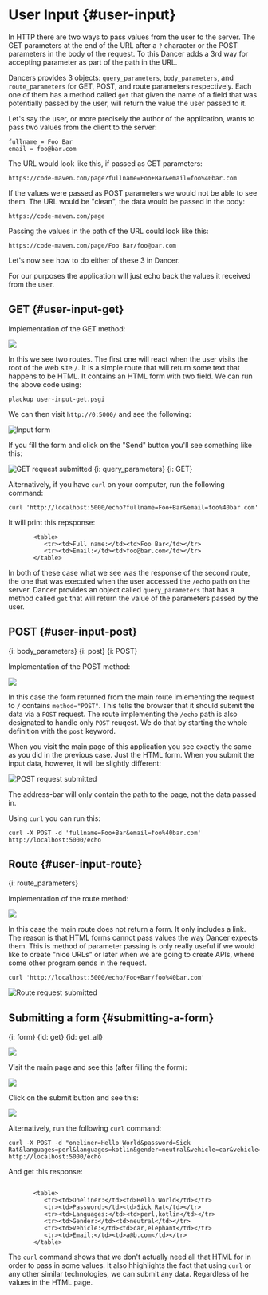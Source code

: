 # User Input {#user-input}

In HTTP there are two ways to pass values from the user to the server. The GET parameters at the end of the URL after a `?` character or the POST parameters in the body of the request. To this Dancer adds a 3rd way for accepting parameter as part of the path in the URL.

Dancers provides 3 objects: `query_parameters`, `body_parameters`, and `route_parameters` for GET, POST, and route parameters respectively. Each one of them has a method called `get` that given the name of a field that was potentially passed by the user, will return the value the user passed to it.

Let's say the user, or more precisely the author of the application, wants to pass two values from the client to the server:

```
fullname = Foo Bar
email = foo@bar.com
```

The URL would look like this, if passed as GET parameters:

```
https://code-maven.com/page?fullname=Foo+Bar&email=foo%40bar.com
```

If the values were passed as POST parameters we would not be able to see them. The URL would be "clean", the data would be passed in the body:

```
https://code-maven.com/page
```

Passing the values in the path of the URL could look like this:

```
https://code-maven.com/page/Foo Bar/foo@bar.com
```

Let's now see how to do either of these 3 in Dancer.

For our purposes the application will just echo back the values it received from the user.

## GET {#user-input-get}

Implementation of the GET method:

![](code/user-input-get.psgi)

In this we see two routes. The first one will react when the user visits the root of the web site `/`. It is a simple route that will return some text that happens to be HTML. It contains an HTML form with two field. We can run the above code using:

```
plackup user-input-get.psgi
```

We can then visit `http://0:5000/` and see the following:

![Input form](images/input-form.png)

If you fill the form and click on the "Send" button you'll see something like this:

![GET request submitted](images/input-form-get.png)
{i: query_parameters}
{i: GET}

Alternatively, if you have `curl` on your computer, run the following command:

```
curl 'http://localhost:5000/echo?fullname=Foo+Bar&email=foo%40bar.com'
```

It will print this repsponse:

```
       <table>
          <tr><td>Full name:</td><td>Foo Bar</td></tr>
          <tr><td>Email:</td><td>foo@bar.com</td></tr>
       </table>
```

In both of these case what we see was the response of the second route, the one that was executed when the user accessed the `/echo` path on the server. Dancer provides an object called `query_parameters` that has a method called `get` that will return the value of the parameters passed by the user.


## POST {#user-input-post}
{i: body_parameters}
{i: post}
{i: POST}

Implementation of the POST method:

![](code/user-input-post.psgi)

In this case the form returned from the main route imlementing the request to `/` contains `method="POST"`. This tells the browser that it should submit the data via a `POST` request. The route implementing the `/echo` path is also designated to handle only `POST` reuqest. We do that by starting the whole definition with the `post` keyword.

When you visit the main page of this application you see exactly the same as you did in the previous case. Just the HTML form. When you submit the input data, however, it will be slightly different:

![POST request submitted](images/input-form-post.png)

The address-bar will only contain the path to the page, not the data passed in.

Using `curl` you can run this:

```
curl -X POST -d 'fullname=Foo+Bar&email=foo%40bar.com' http://localhost:5000/echo
```

## Route {#user-input-route}
{i: route_parameters}

Implementation of the route method:

![](code/user-input-route.psgi)

In this case the main route does not return a form. It only includes a link. The reason is that HTML forms cannot pass values the way Dancer expects them. This is method of parameter passing is only really useful if we would like to create "nice URLs" or later when we are going to create APIs, where some other program sends in the request.

```
curl 'http://localhost:5000/echo/Foo+Bar/foo%40bar.com'
```

![Route request submitted](images/input-form-route.png)

## Submitting a form {#submitting-a-form}
{i: form}
{id: get}
{id: get_all}

![](code/form.psgi)


Visit the main page and see this (after filling the form):

![](images/form-filled.png)

Click on the submit button and see this:

![](images/form-response.png)

Alternatively, run the following `curl` command:

```
curl -X POST -d "oneliner=Hello World&password=Sick Rat&languages=perl&languages=kotlin&gender=neutral&vehicle=car&vehicle=elephant&ema@b.com" http://localhost:5000/echo
```

And get this response:

```

       <table>
          <tr><td>Oneliner:</td><td>Hello World</td></tr>
          <tr><td>Password:</td><td>Sick Rat</td></tr>
          <tr><td>Languages:</td><td>perl,kotlin</td></tr>
          <tr><td>Gender:</td><td>neutral</td></tr>
          <tr><td>Vehicle:</td><td>car,elephant</td></tr>
          <tr><td>Email:</td><td>a@b.com</td></tr>
       </table>
```

The `curl` command shows that we don't actually need all that HTML for in order to pass in some values. It also hhighlights the fact that using `curl` or any other similar technologies, we can submit any data. Regardless of he values in the HTML page.

